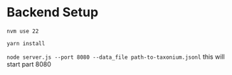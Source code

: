 # Backend Setup

`nvm use 22`

`yarn install`

`node server.js --port 8080 --data_file path-to-taxonium.jsonl` this will start part 8080